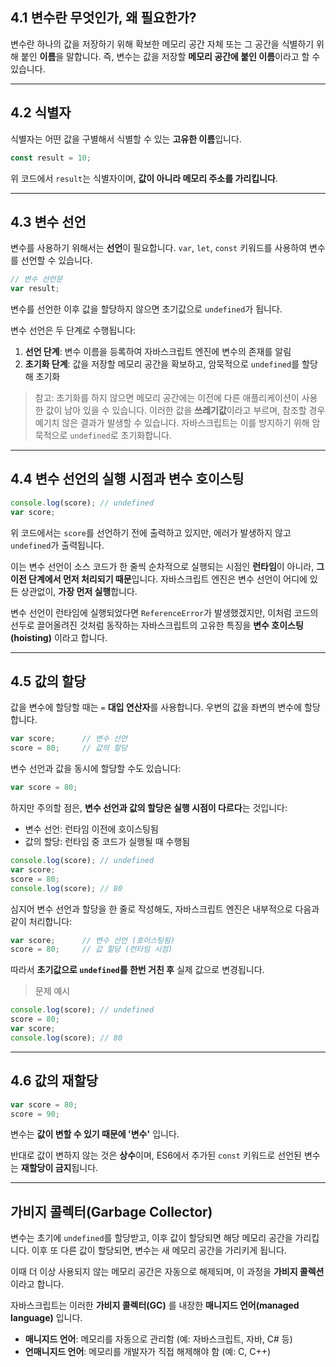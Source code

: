 ## 4.1 변수란 무엇인가, 왜 필요한가?

변수란 하나의 값을 저장하기 위해 확보한 메모리 공간 자체 또는 그 공간을 식별하기 위해 붙인 **이름**을 말합니다. 즉, 변수는 값을 저장할 **메모리 공간에 붙인 이름**이라고 할 수 있습니다.

---

## 4.2 식별자

식별자는 어떤 값을 구별해서 식별할 수 있는 **고유한 이름**입니다.

```javascript
const result = 10;
```

위 코드에서 `result`는 식별자이며, **값이 아니라 메모리 주소를 가리킵니다**.

---

## 4.3 변수 선언

변수를 사용하기 위해서는 **선언**이 필요합니다. `var`, `let`, `const` 키워드를 사용하여 변수를 선언할 수 있습니다.

```javascript
// 변수 선언문
var result;
```

변수를 선언한 이후 값을 할당하지 않으면 초기값으로 `undefined`가 됩니다.

변수 선언은 두 단계로 수행됩니다:

1. **선언 단계**: 변수 이름을 등록하여 자바스크립트 엔진에 변수의 존재를 알림
2. **초기화 단계**: 값을 저장할 메모리 공간을 확보하고, 암묵적으로 `undefined`를 할당해 초기화

> 참고: 초기화를 하지 않으면 메모리 공간에는 이전에 다른 애플리케이션이 사용한 값이 남아 있을 수 있습니다. 이러한 값을 **쓰레기값**이라고 부르며, 참조할 경우 예기치 않은 결과가 발생할 수 있습니다. 자바스크립트는 이를 방지하기 위해 암묵적으로 `undefined`로 초기화합니다.

---

## 4.4 변수 선언의 실행 시점과 변수 호이스팅

```javascript
console.log(score); // undefined
var score;
```

위 코드에서는 `score`를 선언하기 전에 출력하고 있지만, 에러가 발생하지 않고 `undefined`가 출력됩니다.

이는 변수 선언이 소스 코드가 한 줄씩 순차적으로 실행되는 시점인 **런타임**이 아니라, **그 이전 단계에서 먼저 처리되기 때문**입니다. 자바스크립트 엔진은 변수 선언이 어디에 있든 상관없이, **가장 먼저 실행**합니다.

변수 선언이 런타임에 실행되었다면 `ReferenceError`가 발생했겠지만, 이처럼 코드의 선두로 끌어올려진 것처럼 동작하는 자바스크립트의 고유한 특징을 **변수 호이스팅(hoisting)** 이라고 합니다.

---

## 4.5 값의 할당

값을 변수에 할당할 때는 `=` **대입 연산자**를 사용합니다. 우변의 값을 좌변의 변수에 할당합니다.

```javascript
var score;      // 변수 선언
score = 80;     // 값의 할당
```

변수 선언과 값을 동시에 할당할 수도 있습니다:

```javascript
var score = 80;
```

하지만 주의할 점은, **변수 선언과 값의 할당은 실행 시점이 다르다**는 것입니다:

- 변수 선언: 런타임 이전에 호이스팅됨
- 값의 할당: 런타임 중 코드가 실행될 때 수행됨

```javascript
console.log(score); // undefined
var score;
score = 80;
console.log(score); // 80
```

심지어 변수 선언과 할당을 한 줄로 작성해도, 자바스크립트 엔진은 내부적으로 다음과 같이 처리합니다:

```javascript
var score;      // 변수 선언 (호이스팅됨)
score = 80;     // 값 할당 (런타임 시점)
```

따라서 **초기값으로 `undefined`를 한번 거친 후** 실제 값으로 변경됩니다.

> 문제 예시

```javascript
console.log(score); // undefined
score = 80;
var score;
console.log(score); // 80
```

---

## 4.6 값의 재할당

```javascript
var score = 80;
score = 90;
```

변수는 **값이 변할 수 있기 때문에 '변수'** 입니다.

반대로 값이 변하지 않는 것은 **상수**이며, ES6에서 추가된 `const` 키워드로 선언된 변수는 **재할당이 금지**됩니다.

---

## 가비지 콜렉터(Garbage Collector)

변수는 초기에 `undefined`를 할당받고, 이후 값이 할당되면 해당 메모리 공간을 가리킵니다. 이후 또 다른 값이 할당되면, 변수는 새 메모리 공간을 가리키게 됩니다.

이때 더 이상 사용되지 않는 메모리 공간은 자동으로 해제되며, 이 과정을 **가비지 콜렉션**이라고 합니다.

자바스크립트는 이러한 **가비지 콜렉터(GC)** 를 내장한 **매니지드 언어(managed language)** 입니다.

- **매니지드 언어**: 메모리를 자동으로 관리함 (예: 자바스크립트, 자바, C# 등)
- **언매니지드 언어**: 메모리를 개발자가 직접 해제해야 함 (예: C, C++)